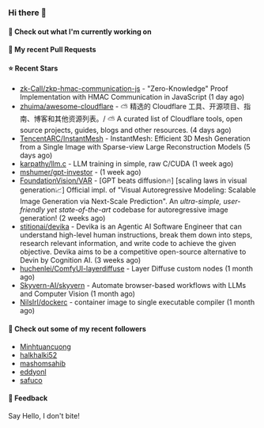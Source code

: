 ### Hi there 👋

#### 👷 Check out what I'm currently working on

#### 🔨 My recent Pull Requests


#### ⭐ Recent Stars

- [zk-Call/zkp-hmac-communication-js](https://github.com/zk-Call/zkp-hmac-communication-js) - &#34;Zero-Knowledge&#34; Proof Implementation with HMAC Communication in JavaScript (1 day ago)
- [zhuima/awesome-cloudflare](https://github.com/zhuima/awesome-cloudflare) - ⛅️ 精选的 Cloudflare 工具、开源项目、指南、博客和其他资源列表。/ ⛅️ A curated list of Cloudflare tools, open source projects, guides, blogs and other resources. (4 days ago)
- [TencentARC/InstantMesh](https://github.com/TencentARC/InstantMesh) - InstantMesh: Efficient 3D Mesh Generation from a Single Image with Sparse-view Large Reconstruction Models (5 days ago)
- [karpathy/llm.c](https://github.com/karpathy/llm.c) - LLM training in simple, raw C/CUDA (1 week ago)
- [mshumer/gpt-investor](https://github.com/mshumer/gpt-investor) -  (1 week ago)
- [FoundationVision/VAR](https://github.com/FoundationVision/VAR) - [GPT beats diffusion🔥] [scaling laws in visual generation📈] Official impl. of &#34;Visual Autoregressive Modeling: Scalable Image Generation via Next-Scale Prediction&#34;. An *ultra-simple, user-friendly yet state-of-the-art* codebase for autoregressive image generation! (2 weeks ago)
- [stitionai/devika](https://github.com/stitionai/devika) - Devika is an Agentic AI Software Engineer that can understand high-level human instructions, break them down into steps, research relevant information, and write code to achieve the given objective. Devika aims to be a competitive open-source alternative to Devin by Cognition AI. (3 weeks ago)
- [huchenlei/ComfyUI-layerdiffuse](https://github.com/huchenlei/ComfyUI-layerdiffuse) - Layer Diffuse custom nodes (1 month ago)
- [Skyvern-AI/skyvern](https://github.com/Skyvern-AI/skyvern) - Automate browser-based workflows with LLMs and Computer Vision (1 month ago)
- [NilsIrl/dockerc](https://github.com/NilsIrl/dockerc) - container image to single executable compiler (1 month ago)

#### 👯 Check out some of my recent followers

- [Minhtuancuong](https://github.com/Minhtuancuong)
- [halkhalki52](https://github.com/halkhalki52)
- [mashomsahib](https://github.com/mashomsahib)
- [eddyonl](https://github.com/eddyonl)
- [safuco](https://github.com/safuco)

#### 💬 Feedback

Say Hello, I don't bite!